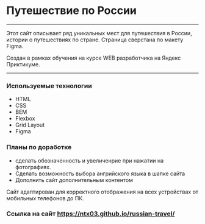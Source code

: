 # Путешествие по России 

- - -

Этот  сайт описывает ряд уникальных мест для путешествия в России, истории о путешествиях по стране. 
Страница сверстана по макету Figma.

Создан в рамках обучения на курсе WEB разработчика на Яндекс Приктикуме.

- - - 

### Используемые технологии
* HTML
* CSS
* BEM
* Flexbox
* Grid Layout
* Figma

### Планы по доработке
* сделать обозначенность и увеличенрие при нажатии на фотографиях.
* Сделать возможность выбора ангрийского языка в шапке сайта
* Дополнить сайт дополнительным контентом

Сайт адаптирован для корректного отображения на всех устройствах от мобильных телефонов до ПК.

### Ccылка на сайт https://ntx03.github.io/russian-travel/


